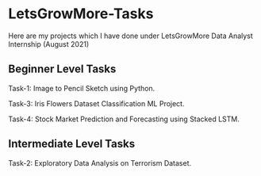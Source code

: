 # LetsGrowMore-Tasks
Here are my projects which I have done under LetsGrowMore Data Analyst Internship (August 2021)

## Beginner Level Tasks
Task-1: Image to Pencil Sketch using Python.

Task-3: Iris Flowers Dataset Classification ML Project.

Task-4: Stock Market Prediction and Forecasting using Stacked LSTM.

## Intermediate Level Tasks
Task-2: Exploratory Data Analysis on Terrorism Dataset.
